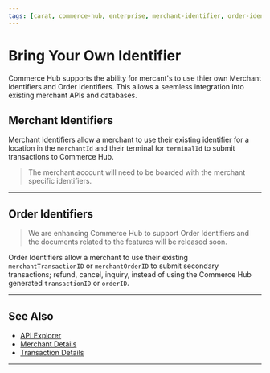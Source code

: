 ```yaml
---
tags: [carat, commerce-hub, enterprise, merchant-identifier, order-identifier, merchant-id, terminal-id, mid, tid, transaction-id, order-id]
---
```


# Bring Your Own Identifier

Commerce Hub supports the ability for mercant's to use thier own Merchant Identifiers and Order Identifiers. This allows a seemless integration into existing merchant APIs and databases.

## Merchant Identifiers

Merchant Identifiers allow a merchant to use their existing identifier for a location in the `merchantId` and their terminal for `terminalId` to submit transactions to Commerce Hub.

<!-- theme: info -->
> The merchant account will need to be boarded with the merchant specific identifiers.

---

## Order Identifiers

<!-- theme: danger -->
> We are enhancing Commerce Hub to support Order Identifiers and the documents related to the features will be released soon.

Order Identifiers allow a merchant to use their existing `merchantTransactionID` or `merchantOrderID` to submit secondary transactions; refund, cancel, inquiry, instead of using the Commerce Hub generated `transactionID` or `orderID`.

---

## See Also
- [API Explorer](../api/?type=post&path=/payments/v1/charges)
- [Merchant Details](?path=docs/Resources/Master-Data/Merchant-Details.md)
- [Transaction Details](?path=docs/Resources/Master-Data/Transaction-Details.md)

---
